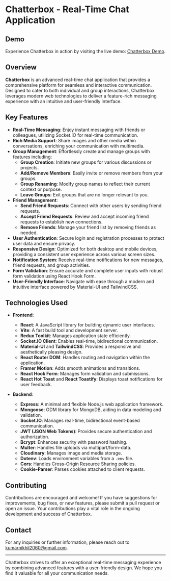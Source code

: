 # Chatterbox - Real-Time Chat Application

## Demo
Experience Chatterbox in action by visiting the live demo: [Chatterbox Demo](https://chatter-box-by-nikhil.vercel.app/).

## Overview
**Chatterbox** is an advanced real-time chat application that provides a comprehensive platform for seamless and interactive communication. Designed to cater to both individual and group interactions, Chatterbox leverages modern web technologies to deliver a feature-rich messaging experience with an intuitive and user-friendly interface.

## Key Features
- **Real-Time Messaging**: Enjoy instant messaging with friends or colleagues, utilizing Socket.IO for real-time communication.
- **Rich Media Support**: Share images and other media within conversations, enriching your communication with multimedia.
- **Group Management**: Effortlessly create and manage groups with features including:
  - **Group Creation**: Initiate new groups for various discussions or projects.
  - **Add/Remove Members**: Easily invite or remove members from your groups.
  - **Group Renaming**: Modify group names to reflect their current context or purpose.
  - **Leave Groups**: Exit groups that are no longer relevant to you.
- **Friend Management**:
  - **Send Friend Requests**: Connect with other users by sending friend requests.
  - **Accept Friend Requests**: Review and accept incoming friend requests to establish new connections.
  - **Remove Friends**: Manage your friend list by removing friends as needed.
- **User Authentication**: Secure login and registration processes to protect user data and ensure privacy.
- **Responsive Design**: Optimized for both desktop and mobile devices, providing a consistent user experience across various screen sizes.
- **Notification System**: Receive real-time notifications for new messages, friend requests, and group activities.
- **Form Validation**: Ensure accurate and complete user inputs with robust form validation using React Hook Form.
- **User-Friendly Interface**: Navigate with ease through a modern and intuitive interface powered by Material-UI and TailwindCSS.

## Technologies Used
- **Frontend**:
  - **React**: A JavaScript library for building dynamic user interfaces.
  - **Vite**: A fast build tool and development server.
  - **Redux Toolkit**: Manages application state efficiently.
  - **Socket.IO Client**: Enables real-time, bidirectional communication.
  - **Material-UI** and **TailwindCSS**: Provides a responsive and aesthetically pleasing design.
  - **React Router DOM**: Handles routing and navigation within the application.
  - **Framer Motion**: Adds smooth animations and transitions.
  - **React Hook Form**: Manages form validation and submissions.
  - **React Hot Toast** and **React Toastify**: Displays toast notifications for user feedback.

- **Backend**:
  - **Express**: A minimal and flexible Node.js web application framework.
  - **Mongoose**: ODM library for MongoDB, aiding in data modeling and validation.
  - **Socket.IO**: Manages real-time, bidirectional event-based communication.
  - **JWT (JSON Web Tokens)**: Provides secure authentication and authorization.
  - **Bcrypt**: Enhances security with password hashing.
  - **Multer**: Handles file uploads via multipart/form-data.
  - **Cloudinary**: Manages image and media storage.
  - **Dotenv**: Loads environment variables from a `.env` file.
  - **Cors**: Handles Cross-Origin Resource Sharing policies.
  - **Cookie-Parser**: Parses cookies attached to client requests.

## Contributing
Contributions are encouraged and welcome! If you have suggestions for improvements, bug fixes, or new features, please submit a pull request or open an issue. Your contributions play a vital role in the ongoing development and success of Chatterbox.

## Contact
For any inquiries or further information, please reach out to [kumarnikhil2060@gmail.com](mailto:kumarnikhil2060@gmail.com).

---

Chatterbox strives to offer an exceptional real-time messaging experience by combining advanced features with a user-friendly design. We hope you find it valuable for all your communication needs.
